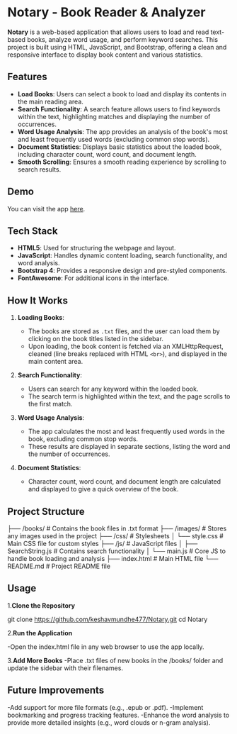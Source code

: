 # Notary - Book Reader & Analyzer

**Notary** is a web-based application that allows users to load and read text-based books, analyze word usage, and perform keyword searches. This project is built using HTML, JavaScript, and Bootstrap, offering a clean and responsive interface to display book content and various statistics.

## Features

- **Load Books**: Users can select a book to load and display its contents in the main reading area.
- **Search Functionality**: A search feature allows users to find keywords within the text, highlighting matches and displaying the number of occurrences.
- **Word Usage Analysis**: The app provides an analysis of the book's most and least frequently used words (excluding common stop words).
- **Document Statistics**: Displays basic statistics about the loaded book, including character count, word count, and document length.
- **Smooth Scrolling**: Ensures a smooth reading experience by scrolling to search results.

 ## Demo

You can visit the app [here](https://keshavmundhe477.github.io/Notary/).

## Tech Stack

- **HTML5**: Used for structuring the webpage and layout.
- **JavaScript**: Handles dynamic content loading, search functionality, and word analysis.
- **Bootstrap 4**: Provides a responsive design and pre-styled components.
- **FontAwesome**: For additional icons in the interface.

## How It Works

1. **Loading Books**: 
   - The books are stored as `.txt` files, and the user can load them by clicking on the book titles listed in the sidebar.
   - Upon loading, the book content is fetched via an XMLHttpRequest, cleaned (line breaks replaced with HTML `<br>`), and displayed in the main content area.

2. **Search Functionality**:
   - Users can search for any keyword within the loaded book.
   - The search term is highlighted within the text, and the page scrolls to the first match.

3. **Word Usage Analysis**:
   - The app calculates the most and least frequently used words in the book, excluding common stop words.
   - These results are displayed in separate sections, listing the word and the number of occurrences.

4. **Document Statistics**:
   - Character count, word count, and document length are calculated and displayed to give a quick overview of the book.

## Project Structure

├── /books/                  # Contains the book files in .txt format
├── /images/                 # Stores any images used in the project
├── /css/                    # Stylesheets
│   └── style.css            # Main CSS file for custom styles
├── /js/                     # JavaScript files
│   ├── SearchString.js      # Contains search functionality
│   └── main.js              # Core JS to handle book loading and analysis
├── index.html               # Main HTML file
└── README.md                # Project README file

## Usage

1.**Clone the Repository**

git clone https://github.com/keshavmundhe477/Notary.git
cd Notary

2.**Run the Application**

-Open the index.html file in any web browser to use the app locally.

3.**Add More Books**
-Place .txt files of new books in the /books/ folder and update the sidebar with their filenames.

## Future Improvements

-Add support for more file formats (e.g., .epub or .pdf).
-Implement bookmarking and progress tracking features.
-Enhance the word analysis to provide more detailed insights (e.g., word clouds or n-gram analysis).
